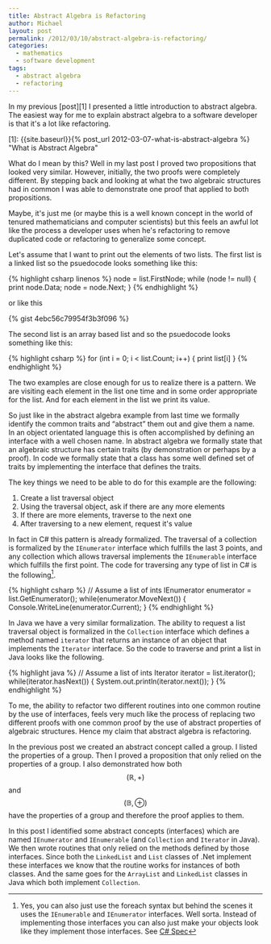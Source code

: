 ```yaml
---
title: Abstract Algebra is Refactoring
author: Michael
layout: post
permalink: /2012/03/10/abstract-algebra-is-refactoring/
categories:
  - mathematics
  - software development
tags:
  - abstract algebra
  - refactoring
---
```

In my previous [post][1] I presented a little introduction to abstract algebra. The easiest way for me to explain abstract algebra to a software developer is that it's a lot like refactoring.

 [1]: {{site.baseurl}}{% post_url  2012-03-07-what-is-abstract-algebra %} "What is Abstract Algebra"
<!--more-->


What do I mean by this? Well in my last post I proved two propositions that looked very similar. However, initially, the two proofs were completely different. By stepping back and looking at what the two algebraic structures had in common I was able to demonstrate one proof that applied to both propositions.

Maybe, it's just me (or maybe this is a well known concept in the world of tenured mathematicians and computer scientists) but this feels an awful lot like the process a developer uses when he's refactoring to remove duplicated code or refactoring to generalize some concept.

Let's assume that I want to print out the elements of two lists. The first list is a linked list so the psuedocode looks something like this:

{% highlight csharp linenos %}
node = list.FirstNode;
while (node != null)
{
    print node.Data;
    node = node.Next;
}
{% endhighlight %}

or like this

{% gist 4ebc56c79954f3b3f096 %}

The second list is an array based list and so the psuedocode looks something like this:

{% highlight csharp %}
for (int i = 0; i < list.Count; i++)
{
    print list[i]
}
{% endhighlight %}

The two examples are close enough for us to realize there is a pattern. We are visiting each element in the list one time and in some order appropriate for the list. And for each element in the list we print its value.

So just like in the abstract algebra example from last time we formally identify the common traits and &#8220;abstract&#8221; them out and give them a name. In an object orientated language this is often accomplished by defining an interface with a well chosen name. In abstract algebra we formally state that an algebraic structure has certain traits (by demonstration or perhaps by a proof). In code we formally state that a class has some well defined set of traits by implementing the interface that defines the traits.

The key things we need to be able to do for this example are the following:

  1. Create a list traversal object
  2. Using the traversal object, ask if there are any more elements
  3. If there are more elements, traverse to the next one
  4. After traversing to a new element, request it's value

In fact in C# this pattern is already formalized. The traversal of a collection is formalized by the `IEnumerator` interface which fulfills the last 3 points, and any collection which allows traversal implements the `IEnumerable` interface which fulfills the first point. The code for traversing any type of list in C# is the following[^f1].

{% highlight csharp %}
// Assume a list of ints
IEnumerator<int> enumerator = list.GetEnumerator();
while(enumerator.MoveNext())
{
    Console.WriteLine(enumerator.Current);
}
{% endhighlight %}

In Java we have a very similar formalization. The ability to request a list traversal object is formalized in the `Collection` interface which defines a method named `iterator` that returns an instance of an object that implements the `Iterator` interface. So the code to traverse and print a list in Java looks like the following.

{% highlight java %}
// Assume a list of ints
Iterator<Integer> iterator = list.iterator();
while(iterator.hasNext()) {
    System.out.println(iterator.next());
}
{% endhighlight %}

To me, the ability to refactor two different routines into one common routine by the use of interfaces, feels very much like the process of replacing two different proofs with one common proof by the use of abstract properties of algebraic structures. Hence my claim that abstract algebra is refactoring.

In the previous post we created an abstract concept called a group. I listed the properties of a group. Then I proved a proposition that only relied on the properties of a group. I also demonstrated how both $$ (\mathbb{R},+)$$ and $$(\mathbb{B},\oplus) $$ have the properties of a group and therefore the proof applies to them.

In this post I identified some abstract concepts (interfaces) which are named `IEnumerator` and `IEnumerable` (and `Collection` and `Iterator` in Java). We then wrote routines that only relied on the methods defined by those interfaces. Since both the `LinkedList` and `List` classes of .Net implement these interfaces we know that the routine works for instances of both classes. And the same goes for the `ArrayList` and `LinkedList` classes in Java which both implement `Collection`.


 [^f1]: Yes, you can also just use the foreach syntax but behind the scenes it uses the `IEnumerable` and `IEnumerator` interfaces. Well sorta. Instead of implementing those interfaces you can also just make your objects look like they implement those interfaces. See [C# Spec](http://msdn.microsoft.com/en-us/library/aa664754(v=vs.71).aspx)
